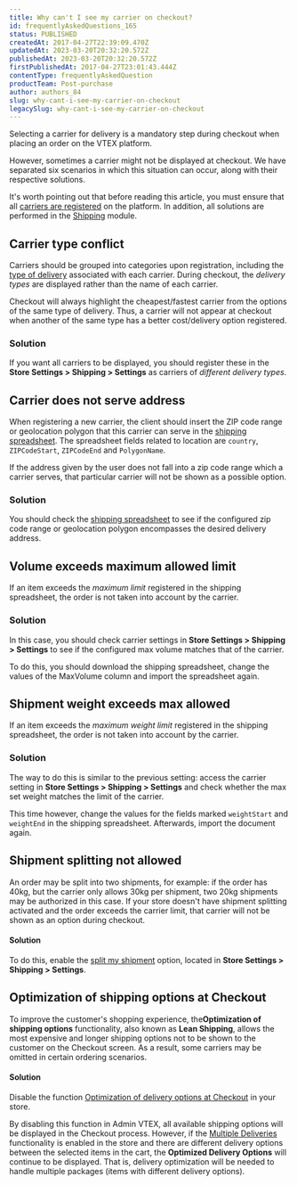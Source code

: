 ```yaml
---
title: Why can't I see my carrier on checkout?
id: frequentlyAskedQuestions_165
status: PUBLISHED
createdAt: 2017-04-27T22:39:09.470Z
updatedAt: 2023-03-20T20:32:20.572Z
publishedAt: 2023-03-20T20:32:20.572Z
firstPublishedAt: 2017-04-27T23:01:43.444Z
contentType: frequentlyAskedQuestion
productTeam: Post-purchase
author: authors_84
slug: why-cant-i-see-my-carrier-on-checkout
legacySlug: why-cant-i-see-my-carrier-on-checkout
---
```


Selecting a carrier for delivery is a mandatory step during checkout when placing an order on the VTEX platform.

However, sometimes a carrier might not be displayed at checkout. We have separated six scenarios in which this situation can occur, along with their respective solutions.

It's worth pointing out that before reading this article, you must ensure that all [carriers are registered](https://help.vtex.com/en/tutorial/transportadoras-na-vtex--7u9duMD5UQa2QQwukAWMcE) on the platform. In addition, all solutions are performed in the [Shipping](https://help.vtex.com/pt/tutorial/visao-geral-logistics--tutorials_143) module.

## Carrier type conflict 

Carriers should be grouped into categories upon registration, including the [type of delivery](https://help.vtex.com/en/tutorial/como-funciona-o-tipo-de-entrega/) associated with each carrier. During checkout, the _delivery types_ are displayed rather than the name of each carrier. 

Checkout will always highlight the cheapest/fastest carrier from the options of the same type of delivery. Thus, a carrier will not appear at checkout when another of the same type has a better cost/delivery option registered. 

### Solution

If you want all carriers to be displayed, you should register these in the **Store Settings > Shipping > Settings** as carriers of _different delivery types_.

## Carrier does not serve address

When registering a new carrier, the client should insert the ZIP code range or geolocation polygon that this carrier can serve in the [shipping spreadsheet](https://help.vtex.com/en/tutorial/--45I9m2rknucSmYigA2AE0G "shipping spreadsheet"). The spreadsheet fields related to location are `country`, `ZIPCodeStart`, `ZIPCodeEnd` and `PolygonName`.

If the address given by the user does not fall into a zip code range which a carrier serves, that particular carrier will not be shown as a possible option.

### Solution

You should check the [shipping spreadsheet](https://help.vtex.com/en/tutorial/--45I9m2rknucSmYigA2AE0G "shipping spreadsheet") to see if the configured zip code range or geolocation polygon encompasses the desired delivery address.

## Volume exceeds maximum allowed limit 

If an item exceeds the _maximum limit_ registered in the shipping spreadsheet, the order is not taken into account by the carrier.

### Solution

In this case, you should check carrier settings in **Store Settings > Shipping > Settings** to see if the configured max volume matches that of the carrier.

To do this, you should download the shipping spreadsheet, change the values of the MaxVolume column and import the spreadsheet again. 

## Shipment weight exceeds max allowed

If an item exceeds the _maximum weight limit_ registered in the shipping spreadsheet, the order is not taken into account by the carrier.

### Solution

The way to do this is similar to the previous setting: access the carrier setting in **Store Settings > Shipping > Settings** and check whether the max set weight matches the limit of the carrier.

This time however, change the values for the fields marked `weightStart` and `weightEnd` in the shipping spreadsheet. Afterwards, import the document again.

## Shipment splitting not allowed

An order may be split into two shipments, for example: if the order has 40kg, but the carrier only allows 30kg per shipment, two 20kg shipments may be authorized in this case. If your store doesn't have shipment splitting activated and the order exceeds the carrier limit, that carrier will not be shown as an option during checkout.

#### Solution

To do this, enable the [split my shipment](https://help.vtex.com/en/tutorial/--tutorials_109) option, located in **Store Settings > Shipping > Settings**.

## Optimization of shipping options at Checkout

To improve the customer's shopping experience, the**Optimization of shipping options** functionality, also known as **Lean Shipping**, allows the most expensive and longer shipping options not to be shown to the customer on the Checkout screen. As a result, some carriers may be omitted in certain ordering scenarios.

#### Solution

Disable the function [Optimization of delivery options at Checkout](https://help.vtex.com/en/tutorial/optimization-of-shipping-options-at-checkout--6DeGO9eBSFWe4XkoS0SxAB) in your store.

<div class="alert alert-warning">
By disabling this function in Admin VTEX, all available shipping options will be displayed in the Checkout process. However, if the <a href="https://help.vtex.com/en/tutorial/order-split-and-delivery-split--jQvzA6QgSd51e2p6bthoV#">Multiple Deliveries</a> functionality is enabled in the store and there are different delivery options between the selected items in the cart, the <b>Optimized Delivery Options</b> will continue to be displayed. That is, delivery optimization will be needed to handle multiple packages (items with different delivery options).
</div>
